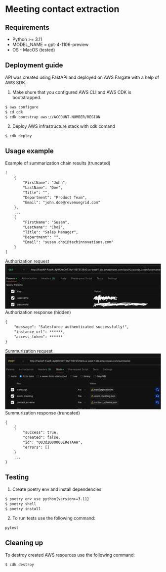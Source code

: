 # Meeting contact extraction

## Requirements
- Python >= 3.11
- MODEL_NAME = gpt-4-1106-preview
- OS - MacOS (tested)
## Deployment guide

API was created using FastAPI and deployed on AWS Fargate with a help of  AWS SDK.

1. Make shure that you configured AWS CLI and AWS CDK is bootstrapped.

```
$ aws configure
$ cd cdk
$ cdk bootstrap aws://ACCOUNT-NUMBER/REGION
```
2. Deploy AWS infrastructure stack with cdk comand
```
$ cdk deploy
```

## Usage example

Example of summarization chain results (truncated)
```
[
    {
        "FirstName": "John",
        "LastName": "Doe",
        "Title": "",
        "Department": "Product Team",
        "Email": "john.doe@revenuegrid.com"
    },
    ...
    {
        "FirstName": "Susan",
        "LastName": "Choi",
        "Title": "Sales Manager",
        "Department": "",
        "Email": "susan.choi@techinnovations.com"
    }
]
```
Authorization request
![alt text](img/access.png)
Authorization response (hidden)

```
{
    "message": "Salesforce authenticated successfully!",
    "instance_url": ******,
    "access_token": ******
}
```

Summurization request
![alt text](img/summarize.png)
Summurization response (truncated)
```
{
    {
        "success": true,
        "created": false,
        "id": "003d2000000IReTAAW",
        "errors": []
    }
    ...
}
```


## Testing

1. Create poetry env and install dependencies 
```
$ poetry env use python{version>=3.11}
$ poetry shell
$ poetry install
```
2. To run tests use the following command:
```
pytest
```

## Cleaning up
To destroy created AWS resources use the following command:
```
$ cdk destroy
```